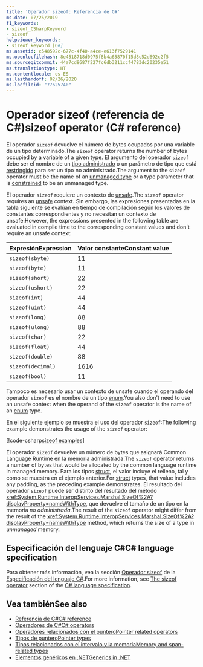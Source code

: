 ```yaml
---
title: 'Operador sizeof: Referencia de C#'
ms.date: 07/25/2019
f1_keywords:
- sizeof_CSharpKeyword
- sizeof
helpviewer_keywords:
- sizeof keyword [C#]
ms.assetid: c548592c-677c-4f40-a4ce-e613f7529141
ms.openlocfilehash: 8e4518718d0975f8b4a65870f15d8c52d692c2f5
ms.sourcegitcommit: 44a7cd8687f227fc6db3211ccf4783dc20235e51
ms.translationtype: HT
ms.contentlocale: es-ES
ms.lasthandoff: 02/26/2020
ms.locfileid: "77625740"
---
```

# <a name="sizeof-operator-c-reference"></a><span data-ttu-id="6b40c-102">Operador sizeof (referencia de C#)</span><span class="sxs-lookup"><span data-stu-id="6b40c-102">sizeof operator (C# reference)</span></span>

<span data-ttu-id="6b40c-103">El operador `sizeof` devuelve el número de bytes ocupados por una variable de un tipo determinado.</span><span class="sxs-lookup"><span data-stu-id="6b40c-103">The `sizeof` operator returns the number of bytes occupied by a variable of a given type.</span></span> <span data-ttu-id="6b40c-104">El argumento del operador `sizeof` debe ser el nombre de un [tipo administrado](../builtin-types/unmanaged-types.md) o un parámetro de tipo que está [restringido](../../programming-guide/generics/constraints-on-type-parameters.md#unmanaged-constraint) para ser un tipo no administrado.</span><span class="sxs-lookup"><span data-stu-id="6b40c-104">The argument to the `sizeof` operator must be the name of an [unmanaged type](../builtin-types/unmanaged-types.md) or a type parameter that is [constrained](../../programming-guide/generics/constraints-on-type-parameters.md#unmanaged-constraint) to be an unmanaged type.</span></span>

<span data-ttu-id="6b40c-105">El operador `sizeof` requiere un contexto de [unsafe](../keywords/unsafe.md).</span><span class="sxs-lookup"><span data-stu-id="6b40c-105">The `sizeof` operator requires an [unsafe](../keywords/unsafe.md) context.</span></span> <span data-ttu-id="6b40c-106">Sin embargo, las expresiones presentadas en la tabla siguiente se evalúan en tiempo de compilación según los valores de constantes correspondientes y no necesitan un contexto de unsafe:</span><span class="sxs-lookup"><span data-stu-id="6b40c-106">However, the expressions presented in the following table are evaluated in compile time to the corresponding constant values and don't require an unsafe context:</span></span>

|<span data-ttu-id="6b40c-107">Expresión</span><span class="sxs-lookup"><span data-stu-id="6b40c-107">Expression</span></span>|<span data-ttu-id="6b40c-108">Valor constante</span><span class="sxs-lookup"><span data-stu-id="6b40c-108">Constant value</span></span>|
|---------|---------------|
|`sizeof(sbyte)`|<span data-ttu-id="6b40c-109">1</span><span class="sxs-lookup"><span data-stu-id="6b40c-109">1</span></span>|
|`sizeof(byte)`|<span data-ttu-id="6b40c-110">1</span><span class="sxs-lookup"><span data-stu-id="6b40c-110">1</span></span>|
|`sizeof(short)`|<span data-ttu-id="6b40c-111">2</span><span class="sxs-lookup"><span data-stu-id="6b40c-111">2</span></span>|
|`sizeof(ushort)`|<span data-ttu-id="6b40c-112">2</span><span class="sxs-lookup"><span data-stu-id="6b40c-112">2</span></span>|
|`sizeof(int)`|<span data-ttu-id="6b40c-113">4</span><span class="sxs-lookup"><span data-stu-id="6b40c-113">4</span></span>|
|`sizeof(uint)`|<span data-ttu-id="6b40c-114">4</span><span class="sxs-lookup"><span data-stu-id="6b40c-114">4</span></span>|
|`sizeof(long)`|<span data-ttu-id="6b40c-115">8</span><span class="sxs-lookup"><span data-stu-id="6b40c-115">8</span></span>|
|`sizeof(ulong)`|<span data-ttu-id="6b40c-116">8</span><span class="sxs-lookup"><span data-stu-id="6b40c-116">8</span></span>|
|`sizeof(char)`|<span data-ttu-id="6b40c-117">2</span><span class="sxs-lookup"><span data-stu-id="6b40c-117">2</span></span>|
|`sizeof(float)`|<span data-ttu-id="6b40c-118">4</span><span class="sxs-lookup"><span data-stu-id="6b40c-118">4</span></span>|
|`sizeof(double)`|<span data-ttu-id="6b40c-119">8</span><span class="sxs-lookup"><span data-stu-id="6b40c-119">8</span></span>|
|`sizeof(decimal)`|<span data-ttu-id="6b40c-120">16</span><span class="sxs-lookup"><span data-stu-id="6b40c-120">16</span></span>|
|`sizeof(bool)`|<span data-ttu-id="6b40c-121">1</span><span class="sxs-lookup"><span data-stu-id="6b40c-121">1</span></span>|

<span data-ttu-id="6b40c-122">Tampoco es necesario usar un contexto de unsafe cuando el operando del operador `sizeof` es el nombre de un tipo [enum](../builtin-types/enum.md).</span><span class="sxs-lookup"><span data-stu-id="6b40c-122">You also don't need to use an unsafe context when the operand of the `sizeof` operator is the name of an [enum](../builtin-types/enum.md) type.</span></span>

<span data-ttu-id="6b40c-123">En el siguiente ejemplo se muestra el uso del operador `sizeof`:</span><span class="sxs-lookup"><span data-stu-id="6b40c-123">The following example demonstrates the usage of the `sizeof` operator:</span></span>

[!code-csharp[sizeof examples](~/samples/csharp/language-reference/operators/SizeOfOperator.cs)]

<span data-ttu-id="6b40c-124">El operador `sizeof` devuelve un número de bytes que asignará Common Language Runtime en la memoria administrada.</span><span class="sxs-lookup"><span data-stu-id="6b40c-124">The `sizeof` operator returns a number of bytes that would be allocated by the common language runtime in managed memory.</span></span> <span data-ttu-id="6b40c-125">Para los tipos [struct](../builtin-types/struct.md), el valor incluye el relleno, tal y como se muestra en el ejemplo anterior.</span><span class="sxs-lookup"><span data-stu-id="6b40c-125">For [struct](../builtin-types/struct.md) types, that value includes any padding, as the preceding example demonstrates.</span></span> <span data-ttu-id="6b40c-126">El resultado del operador `sizeof` puede ser distinto del resultado del método <xref:System.Runtime.InteropServices.Marshal.SizeOf%2A?displayProperty=nameWithType>, que devuelve el tamaño de un tipo en la memoria *no administrada*.</span><span class="sxs-lookup"><span data-stu-id="6b40c-126">The result of the `sizeof` operator might differ from the result of the <xref:System.Runtime.InteropServices.Marshal.SizeOf%2A?displayProperty=nameWithType> method, which returns the size of a type in *unmanaged* memory.</span></span>

## <a name="c-language-specification"></a><span data-ttu-id="6b40c-127">Especificación del lenguaje C#</span><span class="sxs-lookup"><span data-stu-id="6b40c-127">C# language specification</span></span>

<span data-ttu-id="6b40c-128">Para obtener más información, vea la sección [Operador sizeof](~/_csharplang/spec/unsafe-code.md#the-sizeof-operator) de la [Especificación del lenguaje C#](~/_csharplang/spec/introduction.md).</span><span class="sxs-lookup"><span data-stu-id="6b40c-128">For more information, see [The sizeof operator](~/_csharplang/spec/unsafe-code.md#the-sizeof-operator) section of the [C# language specification](~/_csharplang/spec/introduction.md).</span></span>

## <a name="see-also"></a><span data-ttu-id="6b40c-129">Vea también</span><span class="sxs-lookup"><span data-stu-id="6b40c-129">See also</span></span>

- [<span data-ttu-id="6b40c-130">Referencia de C#</span><span class="sxs-lookup"><span data-stu-id="6b40c-130">C# reference</span></span>](../index.md)
- [<span data-ttu-id="6b40c-131">Operadores de C#</span><span class="sxs-lookup"><span data-stu-id="6b40c-131">C# operators</span></span>](index.md)
- [<span data-ttu-id="6b40c-132">Operadores relacionados con el puntero</span><span class="sxs-lookup"><span data-stu-id="6b40c-132">Pointer related operators</span></span>](pointer-related-operators.md)
- [<span data-ttu-id="6b40c-133">Tipos de puntero</span><span class="sxs-lookup"><span data-stu-id="6b40c-133">Pointer types</span></span>](../../programming-guide/unsafe-code-pointers/pointer-types.md)
- [<span data-ttu-id="6b40c-134">Tipos relacionados con el intervalo y la memoria</span><span class="sxs-lookup"><span data-stu-id="6b40c-134">Memory and span-related types</span></span>](../../../standard/memory-and-spans/index.md)
- [<span data-ttu-id="6b40c-135">Elementos genéricos en .NET</span><span class="sxs-lookup"><span data-stu-id="6b40c-135">Generics in .NET</span></span>](../../../standard/generics/index.md)
